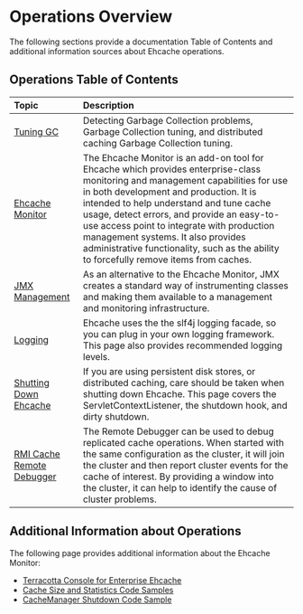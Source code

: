 ---
---

# Operations Overview

The following sections provide a documentation Table of Contents and additional information sources about Ehcache operations.

## Operations Table of Contents

| Topic | Description |
|:-------|:------------|
|[Tuning GC](/documentation/2.7/operations/garbage-collection)|Detecting Garbage Collection problems, Garbage Collection tuning, and distributed caching Garbage Collection tuning.|
|[Ehcache Monitor](/documentation/2.7/operations/monitor)|The Ehcache Monitor is an add-on tool for Ehcache which provides enterprise-class monitoring and management capabilities for use in both development and production. It is intended to help understand and tune cache usage, detect errors, and provide an easy-to-use access point to integrate with production management systems. It also provides administrative functionality, such as the ability to forcefully remove items from caches.|
|[JMX Management](/documentation/2.7/operations/jmx)|As an alternative to the Ehcache Monitor, JMX creates a standard way of instrumenting classes and making them available to a management and monitoring infrastructure.|
|[Logging](/documentation/2.7/operations/logging)|Ehcache uses the the slf4j logging facade, so you can plug in your own logging framework. This page also provides recommended logging levels.|
|[Shutting Down Ehcache](/documentation/2.7/operations/shutdown)|If you are using persistent disk stores, or distributed caching, care should be taken when shutting down Ehcache. This page covers the ServletContextListener, the shutdown hook, and dirty shutdown.|
|[RMI Cache Remote Debugger](/documentation/2.7/operations/remotedebugger)|The Remote Debugger can be used to debug replicated cache operations. When started with the same configuration as the cluster, it will join the cluster and then report cluster events for the cache of interest. By providing a window into the cluster, it can help to identify the cause of cluster problems.|



## Additional Information about Operations
The following page provides additional information about the Ehcache Monitor:

* [Terracotta Console for Enterprise Ehcache](http://terracotta.org/documentation/2.7/terracotta-tools/dev-console#enterprise-ehcache-applications)
* [Cache Size and Statistics Code Samples](/documentation/2.7/code-samples#using-caches)
* [CacheManager Shutdown Code Sample](/documentation/2.7/code-samples#shutdown-the-cachemanager)




